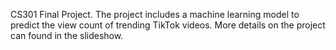 CS301 Final Project. The project includes a machine learning model to predict the view count of trending TikTok videos. More details on the project can found in the slideshow.
